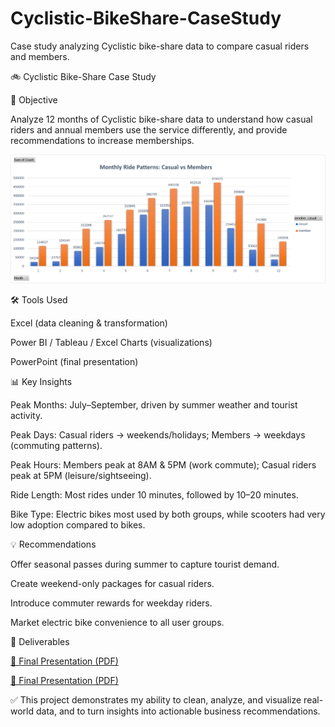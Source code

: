 # Cyclistic-BikeShare-CaseStudy
Case study analyzing Cyclistic bike-share data to compare casual riders and members.

🚲 Cyclistic Bike-Share Case Study

📌 Objective

Analyze 12 months of Cyclistic bike-share data to understand how casual riders and annual members use the service differently, and provide recommendations to increase memberships.


![Monthly Ride Patterns - Casual vs Members](Monthly%20Ride%20Patterns-Casual%20vs%20Members.png)

🛠️ Tools Used

Excel (data cleaning & transformation)

Power BI / Tableau / Excel Charts (visualizations)

PowerPoint (final presentation)

📊 Key Insights

Peak Months: July–September, driven by summer weather and tourist activity.

Peak Days: Casual riders → weekends/holidays; Members → weekdays (commuting patterns).

Peak Hours: Members peak at 8AM & 5PM (work commute); Casual riders peak at 5PM (leisure/sightseeing).

Ride Length: Most rides under 10 minutes, followed by 10–20 minutes.

Bike Type: Electric bikes most used by both groups, while scooters had very low adoption compared to bikes.

💡 Recommendations

Offer seasonal passes during summer to capture tourist demand.

Create weekend-only packages for casual riders.

Introduce commuter rewards for weekday riders.

Market electric bike convenience to all user groups.

📂 Deliverables

[📄 Final Presentation (PDF)](Cyclistic%20Case%20Study.pdf)

[📄 Final Presentation (PDF)](Cyclistic%20Case%20Study.pptx)


✅ This project demonstrates my ability to clean, analyze, and visualize real-world data, and to turn insights into actionable business recommendations.
